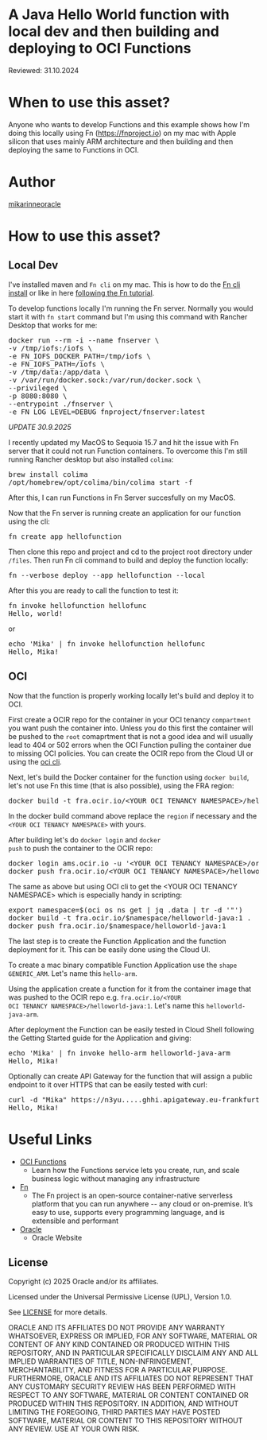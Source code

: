 <!--
Copyright (c) 2025 Oracle and/or its affiliates.

The Universal Permissive License (UPL), Version 1.0

Subject to the condition set forth below, permission is hereby granted to any
person obtaining a copy of this software, associated documentation and/or data
(collectively the "Software"), free of charge and under any and all copyright
rights in the Software, and any and all patent rights owned or freely
licensable by each licensor hereunder covering either (i) the unmodified
Software as contributed to or provided by such licensor, or (ii) the Larger
Works (as defined below), to deal in both

(a) the Software, and
(b) any piece of software and/or hardware listed in the lrgrwrks.txt file if
one is included with the Software (each a "Larger Work" to which the Software
is contributed by such licensors),

without restriction, including without limitation the rights to copy, create
derivative works of, display, perform, and distribute the Software and make,
use, sell, offer for sale, import, export, have made, and have sold the
Software and the Larger Work(s), and to sublicense the foregoing rights on
either these or other terms.

This license is subject to the following condition:
The above copyright notice and either this complete permission notice or at
a minimum a reference to the UPL must be included in all copies or
substantial portions of the Software.

THE SOFTWARE IS PROVIDED "AS IS", WITHOUT WARRANTY OF ANY KIND, EXPRESS OR
IMPLIED, INCLUDING BUT NOT LIMITED TO THE WARRANTIES OF MERCHANTABILITY,
FITNESS FOR A PARTICULAR PURPOSE AND NONINFRINGEMENT. IN NO EVENT SHALL THE
AUTHORS OR COPYRIGHT HOLDERS BE LIABLE FOR ANY CLAIM, DAMAGES OR OTHER
LIABILITY, WHETHER IN AN ACTION OF CONTRACT, TORT OR OTHERWISE, ARISING FROM,
OUT OF OR IN CONNECTION WITH THE SOFTWARE OR THE USE OR OTHER DEALINGS IN THE
SOFTWARE.
-->

# A Java Hello World function with local dev and then building and deploying to OCI Functions

Reviewed: 31.10.2024
 
# When to use this asset?
 
Anyone who wants to develop Functions and this example shows how I'm doing this locally using Fn (<a href="https://fnproject.io">https://fnproject.io</a>) on my mac with Apple silicon that uses mainly ARM architecture and then building and then deploying the same to Functions in OCI.

# Author
<a href="https://github.com/mikarinneoracle">mikarinneoracle</a>

# How to use this asset?

## Local Dev

I've installed maven and <code>Fn cli</code> on my mac. This is how to do the <a href="https://docs.oracle.com/en-us/iaas/Content/Functions/Tasks/functionsinstallfncli.htm">Fn cli install</a> or like in here <a href="https://fnproject.io/tutorials/install/">following the Fn tutorial</a>. 

<p>

To develop functions locally I'm running the Fn server. Normally you would start it with <code>fn start</code> command but I'm using this command with Rancher Desktop that works for me:

<pre>
docker run --rm -i --name fnserver \
-v /tmp/iofs:/iofs \
-e FN_IOFS_DOCKER_PATH=/tmp/iofs \
-e FN_IOFS_PATH=/iofs \
-v /tmp/data:/app/data \
-v /var/run/docker.sock:/var/run/docker.sock \
--privileged \
-p 8080:8080 \
--entrypoint ./fnserver \
-e FN_LOG_LEVEL=DEBUG fnproject/fnserver:latest
</pre>

<i>UPDATE 30.9.2025</i>

I recently updated my MacOS to Sequoia 15.7 and hit the issue with Fn server that it could not run Function containers. To overcome this I'm still running Rancher desktop but also installed <code>colima</code>:

<pre>
brew install colima
/opt/homebrew/opt/colima/bin/colima start -f
</pre>

After this, I can run Functions in Fn Server succesfully on my MacOS.

<p>
Now that the Fn server is running create an application for our function using the cli:

<pre>
fn create app hellofunction
</pre>

<p>

Then clone this repo and project and cd to the project root directory under <code>/files</code>. Then run Fn cli command to build and deploy the function locally:

<pre>
fn --verbose deploy --app hellofunction --local
</pre>

<p>

After this you are ready to call the function to test it:

<pre>
fn invoke hellofunction hellofunc
Hello, world!
</pre>

or

<pre>
echo 'Mika' | fn invoke hellofunction hellofunc
Hello, Mika!
</pre>

## OCI

Now that the function is properly working locally let's build and deploy it to OCI.

<p>

First create a OCIR repo for the container in your OCI tenancy <code>compartment</code> you want push the container into. Unless you do this first the container will be pushed to the <code>root</code> comaprtment that is not a good idea and will usually lead to 404 or 502 errors when the OCI Function pulling the container due to missing OCI policies. You can create the OCIR repo from the Cloud UI or using the <a href="https://docs.oracle.com/en-us/iaas/tools/oci-cli/3.41.0/oci_cli_docs/cmdref/artifacts/container/repository/create.html">oci cli</a>.

<p>

Next, let's build the Docker container for the function using <code>docker build</code>, let's not use Fn this time (that is also possible), using the FRA region:

<pre>
docker build -t fra.ocir.io/&lt;YOUR OCI TENANCY NAMESPACE&gt;/helloworld-java:1 .
</pre>

In the docker build command above replace the <code>region</code> if necessary and the <code>&lt;YOUR OCI TENANCY NAMESPACE&gt;</code> with yours.
<p>

After building let's do <code>docker login</code> and <code>docker push</code> to push the container to the OCIR repo:

<p>

<pre>
docker login ams.ocir.io -u '&lt;YOUR OCI TENANCY NAMESPACE&gt;/oracleidentitycloudservice/&lt;YOUR USERNAME&gt;' -p '&lt;YOUR ACCESS TOKEN&gt;'
docker push fra.ocir.io/&lt;YOUR OCI TENANCY NAMESPACE&gt;/helloworld-java:1
</pre>

<p>
The same as above but using OCI cli to get the &lt;YOUR OCI TENANCY NAMESPACE&gt; which is especially handy in scripting:

<pre>
export namespace=$(oci os ns get | jq .data | tr -d '"')
docker build -t fra.ocir.io/$namespace/helloworld-java:1 .
docker push fra.ocir.io/$namespace/helloworld-java:1
</pre>

<p>
The last step is to create the Function Application and the function deployment for it. This can be easily done using the Cloud UI. 

<p>

To create a mac binary compatible Function Application use the <code>shape GENERIC_ARM</code>. Let's name this <code>hello-arm</code>.

<p>

Using the application create a function for it from the container image that was pushed to the OCIR repo e.g. <code>fra.ocir.io/&lt;YOUR OCI TENANCY NAMESPACE&gt;/helloworld-java:1</code>. Let's name this <code>helloworld-java-arm</code>.

<p>

After deployment the Function can be easily tested in Cloud Shell following the Getting Started guide for the Application and giving:

<pre>
echo 'Mika' | fn invoke hello-arm helloworld-java-arm
Hello, Mika!
</pre>

<p>

Optionally can create API Gateway for the function that will assign a public endpoint to it over HTTPS that can be easily tested with curl:

<pre>
curl -d "Mika" https://n3yu.....ghhi.apigateway.eu-frankfurt-1.oci.customer-oci.com/
Hello, Mika!
</pre>

# Useful Links
 
- [OCI Functions](https://docs.oracle.com/en-us/iaas/Content/Functions/Concepts/functionsoverview.htm)
    - Learn how the Functions service lets you create, run, and scale business logic without managing any infrastructure
- [Fn](https://fnproject.io/)
    - The Fn project is an open-source container-native serverless platform that you can run anywhere -- any cloud or on-premise. It’s easy to use, supports every programming language, and is extensible and performant
- [Oracle](https://www.oracle.com/)
    - Oracle Website

## License

Copyright (c) 2025 Oracle and/or its affiliates.

Licensed under the Universal Permissive License (UPL), Version 1.0.

See [LICENSE](LICENSE) for more details.

ORACLE AND ITS AFFILIATES DO NOT PROVIDE ANY WARRANTY WHATSOEVER, EXPRESS OR IMPLIED, FOR ANY SOFTWARE, MATERIAL OR CONTENT OF ANY KIND CONTAINED OR PRODUCED WITHIN THIS REPOSITORY, AND IN PARTICULAR SPECIFICALLY DISCLAIM ANY AND ALL IMPLIED WARRANTIES OF TITLE, NON-INFRINGEMENT, MERCHANTABILITY, AND FITNESS FOR A PARTICULAR PURPOSE.  FURTHERMORE, ORACLE AND ITS AFFILIATES DO NOT REPRESENT THAT ANY CUSTOMARY SECURITY REVIEW HAS BEEN PERFORMED WITH RESPECT TO ANY SOFTWARE, MATERIAL OR CONTENT CONTAINED OR PRODUCED WITHIN THIS REPOSITORY. IN ADDITION, AND WITHOUT LIMITING THE FOREGOING, THIRD PARTIES MAY HAVE POSTED SOFTWARE, MATERIAL OR CONTENT TO THIS REPOSITORY WITHOUT ANY REVIEW. USE AT YOUR OWN RISK. 